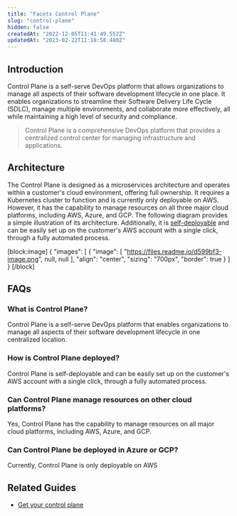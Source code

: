 ```yaml
---
title: "Facets Control Plane"
slug: "control-plane"
hidden: false
createdAt: "2022-12-05T11:41:49.552Z"
updatedAt: "2023-02-22T11:18:58.480Z"
---
```

## Introduction

Control Plane is a self-serve DevOps platform that allows organizations to manage all aspects of their software development lifecycle in one place. It enables organizations to streamline their Software Delivery Life Cycle (SDLC), manage multiple environments, and collaborate more effectively, all while maintaining a high level of security and compliance.

> Control Plane is a comprehensive DevOps platform that provides a centralized control center for managing infrastructure and applications.

## Architecture

The Control Plane is designed as a microservices architecture and operates within a customer's cloud environment, offering full ownership. It requires a Kubernetes cluster to function and is currently only deployable on AWS. However, it has the capability to manage resources on all three major cloud platforms, including AWS, Azure, and GCP. The following diagram provides a simple illustration of its architecture. Additionally, it is [self-deployable](https://readme.facets.cloud/v1.0/docs/setup-your-control-plane) and can be easily set up on the customer's AWS account with a single click, through a fully automated process.

[block:image]
{
  "images": [
    {
      "image": [
        "https://files.readme.io/d599bf3-image.png",
        null,
        null
      ],
      "align": "center",
      "sizing": "700px",
      "border": true
    }
  ]
}
[/block]

## FAQs

### What is Control Plane?

Control Plane is a self-serve DevOps platform that enables organizations to manage all aspects of their software development lifecycle in one centralized location.

### How is Control Plane deployed?

Control Plane is self-deployable and can be easily set up on the customer's AWS account with a single click, through a fully automated process.

### Can Control Plane manage resources on other cloud platforms?

Yes, Control Plane has the capability to manage resources on all major cloud platforms, including AWS, Azure, and GCP.

### Can Control Plane be deployed in Azure or GCP?

Currently, Control Plane is only deployable on AWS

## Related Guides

- [Get your control plane](https://readme.facets.cloud/docs/setup-your-control-plane)